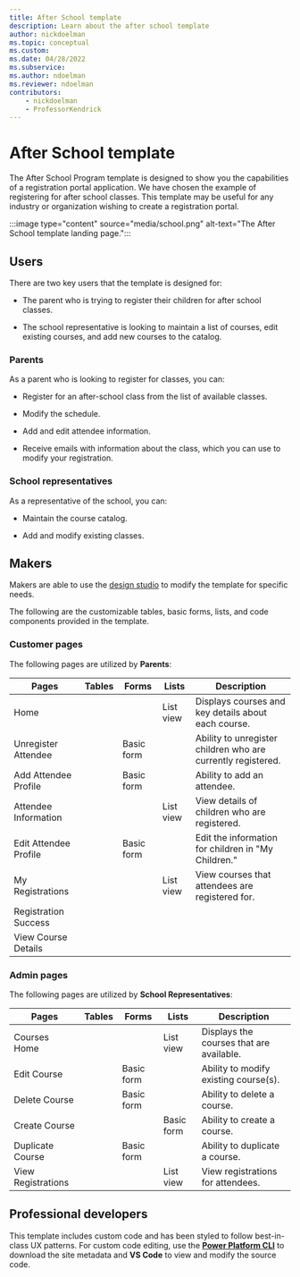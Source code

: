 ```yaml
---
title: After School template
description: Learn about the after school template
author: nickdoelman
ms.topic: conceptual
ms.custom: 
ms.date: 04/28/2022
ms.subservice:
ms.author: ndoelman
ms.reviewer: ndoelman
contributors:
    - nickdoelman
    - ProfessorKendrick
---
```


# After School template

The After School Program template is designed to show you the capabilities of a registration portal application.  We have chosen the example of registering for after school classes.  This template may be useful for any industry or organization wishing to create a registration portal.

:::image type="content" source="media/school.png" alt-text="The After School template landing page.":::

## Users

There are two key users that the template is designed for:

- The parent who is trying to register their children for after school classes.

- The school representative is looking to maintain a list of courses, edit existing courses, and add new courses to the catalog.

### Parents

As a parent who is looking to register for classes, you can:

- Register for an after-school class from the list of available classes.

- Modify the schedule.

- Add and edit attendee information.

- Receive emails with information about the class, which you can use to modify your registration.

### School representatives

As a representative of the school, you can:

- Maintain the course catalog.

- Add and modify existing classes.

## Makers

Makers are able to use the [design studio](../getting-started/use-design-studio.md)  to modify the template for specific needs.

The following are the customizable tables, basic forms, lists, and code components provided in the template.

### Customer pages

The following pages are utilized by **Parents**:

| **Pages** | **Tables** | **Forms** | **Lists** | **Description** |
|-----------|------------|-----------|-----------|-----------------|
| Home      | | | List view |Displays courses and key details about each course. |
| Unregister Attendee | |Basic form | | Ability to unregister children who are currently registered. |
| Add Attendee Profile |  | Basic form | |Ability to add an attendee. | 
| Attendee Information | | | List view  | View details of children who are registered. |
| Edit Attendee Profile | | Basic form | | Edit the information for children in "My Children." |
| My Registrations |  | | List view | View courses that attendees are registered for. |
| Registration Success | | | | |
| View Course Details | | | | |

### Admin pages

The following pages are utilized by **School Representatives**:

| **Pages** | **Tables** | **Forms** | **Lists** | **Description** |
|-----------|------------|-----------|-----------|-----------------|
| Courses Home || | List view | Displays the courses that are available. |
| Edit Course | | Basic form | | Ability to modify existing course(s). |
| Delete Course | | Basic form | | Ability to delete a course. |
| Create Course | | | Basic form | Ability to create a course. |
| Duplicate Course | | Basic form | | Ability to duplicate a course. |
| View Registrations | | | List view | View registrations for attendees. |

## Professional developers

This template includes custom code and has been styled to follow best-in-class UX patterns.  For custom code editing, use the [**Power Platform CLI**](../configure/cli-tutorial.md) to download the site metadata and **VS Code** to view and modify the source code.